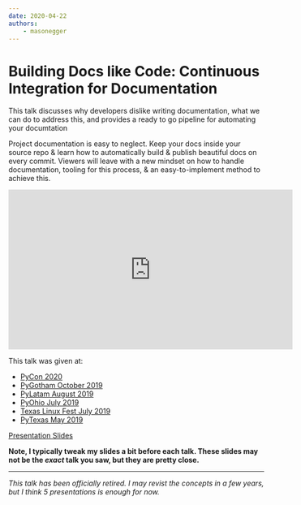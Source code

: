 ```yaml
---
date: 2020-04-22
authors:
    - masonegger
---
```


# Building Docs like Code: Continuous Integration for Documentation
This talk discusses why developers dislike writing documentation,
what we can do to address this, and provides a ready to go pipeline for 
automating your documtation

<!-- more -->

Project documentation is easy to neglect. Keep your docs inside your source
repo & learn how to automatically build & publish beautiful docs on every
commit. Viewers will leave with a new mindset on how to handle documentation,
tooling for this process, & an easy-to-implement method to achieve this.

<iframe width="560" height="315" src="https://www.youtube.com/embed/4SwdVMKhbn4" frameborder="0" allow="accelerometer; autoplay; encrypted-media; gyroscope; picture-in-picture" allowfullscreen></iframe>



This talk was given at:

* [PyCon 2020](https://www.youtube.com/watch?v=4SwdVMKhbn4)
* [PyGotham October 2019](https://www.youtube.com/watch?v=wEt_8twQctQ)
* [PyLatam August 2019](https://www.youtube.com/watch?v=SQZOGhxS1DI)
* [PyOhio July 2019](https://www.pyohio.org/2019/presentations/109)
* [Texas Linux Fest July 2019](https://2019.texaslinuxfest.org/presentations.html#track1_5)
* [PyTexas May 2019](https://www.youtube.com/embed/ftnVllssoI8)


[Presentation Slides](docs/building-docs.pdf)

**Note, I typically tweak my slides a bit before each talk. These slides may
not be the _exact_ talk you saw, but they are pretty close.**

---

*This talk has been officially retired. I may revist the concepts in a few years,
but I think 5 presentations is enough for now.*